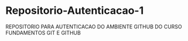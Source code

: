 # Repositorio-Autenticacao-1
REPOSITORIO PARA AUTENTICACAO DO AMBIENTE GITHUB  DO CURSO FUNDAMENTOS GIT E GITHUB
